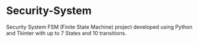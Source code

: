 # Security-System
Security System FSM (Finite State Machine) project developed using Python and Tkinter with up to 7  States and 10 transitions.
